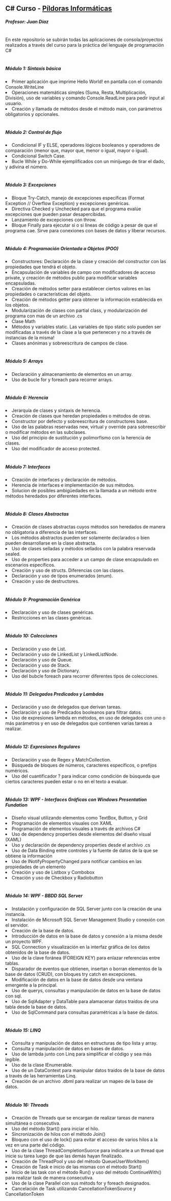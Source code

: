 # <h2>C# Curso - <a href="https://www.pildorasinformaticas.es/">Píldoras Informáticas</a></h2>
<h5>Profesor: Juan Díaz</h5>

#

<p>En este repositorio se subirán todas las aplicaciones de consola/proyectos realizados a través del curso para la práctica del lenguaje de programación C#</p>

#

<div>
  <h5>Módulo 1: Sintaxis básica</h5>
  <li>
    Primer aplicación que imprime Hello World! en pantalla con el comando Console.WriteLine
  </li>
  <li>
   Operaciones matemáticas simples (Suma, Resta, Multiplicación, División), uso de variables y comando Console.ReadLine para pedir input al usuario.
  </li>
  <li>
    Creación y llamada de métodos desde el método main, con parámetros obligatorios y opcionales.
  </li>
</div>

#

<div>
  <h5>Módulo 2: Control de flujo</h5>
  <li>
    Condicional IF y ELSE, operadores lógicos booleanos y operadores de comparación (menor que, mayor que, menor o igual, mayor o igual).
  </li>
   <li>
    Condicional Switch Case.
  </li>
  <li>
    Bucle While y Do-While ejemplificados con un minijuego de tirar el dado, y adivina el número.
  </li>
</div>

#

<div>
  <h5>Módulo 3: Excepciones</h5>
  <li>
    Bloque Try-Catch, manejo de excepciones específicas (Format Exception // Overflow Exception) y excepciones genéricas.
  </li>
   <li>
    Directiva Checked y Unchecked para que el programa evalúe excepciones que pueden pasar desapercibidas.
  </li>
  <li>
    Lanzamiento de excepciones con throw.
  </li>
  <li>
    Bloque Finally para ejecutar si o si líneas de código a pesar de que el programa cae. Sirve para conexiones con bases de datos y liberar recursos.
  </li>
</div>

#

<div>
  <h5>Módulo 4: Programación Orientada a Objetos (POO)</h5>
  <li>
    Constructores: Declaración de la clase y creación del constructor con las propiedades que tendrá el objeto.
  </li>
  <li>
    Encapsulación de variables de campo con modificadores de acceso private, y creación de métodos public para modificar variables encapsuladas.
  </li>
   <li>
    Creación de métodos setter para establecer ciertos valores en las propiedades o características del objeto.
  </li>
  <li>
    Creación de métodos getter para obtener la información establecida en los objetos.
  </li>
  <li>
    Modularización de clases con partial class, y modularización del programa con mas de un archivo .cs
  </li>
  <li>
    Clase Math
  </li>
  <li>
    Métodos y variables static. Las variables de tipo static solo pueden ser modificadas a través de la clase a la que pertenecen y no a través de instancias de la misma!
  </li>
  <li>
    Clases anónimas y sobreescritura de campos de clase.
  </li>
</div>

#

<div>
  <h5>Módulo 5: Arrays</h5>
  <li>
    Declaración y almacenamiento de elementos en un array.
  </li>
   <li>
    Uso de bucle for y foreach para recorrer arrays.
  </li>
</div>

#

<div>
  <h5>Módulo 6: Herencia</h5>
  <li>
    Jerarquía de clases y sintaxis de herencia.
  </li>
   <li>
    Creación de clases que heredan propiedades o métodos de otras.
  </li>
  <li>
    Constructor por defecto y sobreescritura de constructores base.
  </li>
  <li>
    Uso de las palabras reservadas new, virtual y override para sobreescribir o modificar métodos en las subclases.
  </li>
  <li>
    Uso del principio de sustitución y polimorfismo con la herencia de clases.
  </li>
  <li>
    Uso del modificador de acceso protected.
  </li>
</div>

#

<div>
  <h5>Módulo 7: Interfaces</h5>
  <li>
    Creación de interfaces y declaración de métodos.
  </li>
   <li>
    Herencia de interfaces e implementación de sus métodos.
  </li>
  <li>
    Solucion de posibles ambigüedades en la llamada a un método entre métodos heredados por diferentes interfaces.
  </li>
</div>

#

<div>
  <h5>Módulo 8: Clases Abstractas</h5>
  <li>
    Creación de clases abstractas cuyos métodos son heredados de manera no obligatoria a diferencia de las interfaces.
  </li>
   <li>
    Los métodos abstractos pueden ser solamente declarados o bien pueden desarrollarse en la clase abstracta.
  </li>
    <li>
    Uso de clases selladas y métodos sellados con la palabra reservada sealed.
  </li>
   <li>
    Uso de properties para acceder a un campo de clase encapsulado en escenarios específicos.
  </li>
  <li>
    Creación y uso de structs. Diferencias con las clases.
  </li>
  <li>
    Declaración y uso de tipos enumerados (enum).
  </li>
  <li>
    Creación y uso de destructores.
  </li>
</div>

#

<div>
  <h5>Módulo 9: Programación Genérica</h5>
  <li>
    Declaración y uso de clases genéricas.
  </li>
    <li>
    Restricciones en las clases genéricas.
  </li>
</div>

#

<div>
  <h5>Módulo 10: Colecciones</h5>
  <li>
    Declaración y uso de List.
  </li>
    <li>
    Declaración y uso de LinkedList y LinkedListNode.
  </li>
  <li>
    Declaración y uso de Queue.
  </li>
  <li>
    Declaración y uso de Stack.
  </li>
  <li>
    Declaración y uso de Dictionary.
  </li>
  <li>
    Uso del bubcle foreach para recorrer diferentes tipos de colecciones.
  </li>
</div>

#

<div>
  <h5>Módulo 11: Delegados Predicados y Lambdas</h5>
  <li>
    Declaración y uso de delegados que derivan tareas.
  </li>
    <li>
    Declaración y uso de Predicados booleanos para filtrar datos.
  </li>
  <li>
    Uso de expresiones lambda en métodos, en uso de delegados con uno o más parámetros y en uso de delegados que contienen varias tareas a realizar.
  </li>
</div>

#

<div>
  <h5>Módulo 12: Expresiones Regulares</h5>
  <li>
    Declaración y uso de Regex y MatchCollection.
  </li>
    <li>
    Búsqueda de bloques de números, caracteres específicos, o prefijos numéricos.
  </li>
  <li>
    Uso del cuantificador ? para indicar como condición de búsqueda que ciertos caracteres pueden estar o no en el texto a evaluar.
  </li>
</div>

#

<div>
  <h5>Módulo 13: WPF - Interfaces Gráficas con Windows Presentation Fundation</h5>
  <li>
    Diseño visual utilizando elementos como TextBox, Button, y Grid
  </li>
    <li>
    Programación de elementos visuales con XAML
  </li>
  <li>
    Programación de elementos visuales a través de archivos C#
  </li>
   <li>
    Uso de dependency properties desde elementos del diseño visual (XAML)
  </li>
  <li>
    Uso y declaración de dependency properties desde el archivo .cs
  </li>
  <li>
    Uso de Data Binding entre controles y la fuente de datos de la que se obtiene la información
  </li>
  <li>
    Uso de INotifyPropertyChanged para notificar cambios en las propiedades de un elemento
  </li>
  <li>
    Creación y uso de Listbox y Combobox
  </li>
  <li>
    Creación y uso de Checkbox y Radiobutton
  </li>
</div>

#

<div>
  <h5>Módulo 14: WPF - BBDD SQL Server</h5>
  <li>
    Instalación y configuración de SQL Server junto con la creación de una instancia.
  </li>
  <li>
    Instalación de Microsoft SQL Server Management Studio y conexión con el servidor.
  </li>
  <li>
    Creación de la base de datos.
  </li>
  <li>
    Introducción de datos en la base de datos y conexión a la misma desde un proyecto WPF.
  </li>
  <li>
    SQL Connection y visualización en la interfaz gráfica de los datos obtenidos de la base de datos.
  </li>
  <li>
    Uso de la clave foránea (FOREIGN KEY) para enlazar referencias entre tablas.
  </li>
  <li>
    Disparador de eventos que obtienen, insertan o borran elementos de la base de datos (CRUD), con bloques try catch en excepciones.
  </li>
  <li>
    Modificación de datos en la base de datos desde una ventana emergente a la principal.
  </li>
  <li>
    Uso de querys, consultas y manipulación de datos en la base de datos con sql.
  </li>
  <li>
    Uso de SqlAdapter y DataTable para alamacenar datos traídos de una tabla desde la base de datos.
  </li>
  <li>
    Uso de SqlCommand para consultas paramétricas a la base de datos.
  </li>
</div>

#

<div>
  <h5>Módulo 15: LINQ</h5>
  <li>
    Consulta y manipulación de datos en estructuras de tipo lista y array.
  </li>
  <li>
    Consulta y manipulación de datos en bases de datos.
  </li>
  <li>
    Uso de lambda junto con Linq para simplificar el código y sea más legible.
  </li>
  <li>
    Uso de la clase IEnumerable.
  </li>
  <li>
    Uso de un DataContext para manipular datos traidos de la base de datos a través de las herramientas Linq.
  </li>
  <li>
    Creación de un archivo .dbml para realizar un mapeo de la base de datos.
  </li>
</div>

#

<div>
  <h5>Módulo 16: Threads</h5>
  <li>
    Creación de Threads que se encargan de realizar tareas de manera simultánea o consecutiva.
  </li>
  <li>
    Uso del método Start() para iniciar el hilo.
  </li>
  <li>
    Sincronización de hilos con el método Join()
  </li>
  <li>
    Bloqueo con el uso de lock() para evitar el acceso de varios hilos a la vez en una parte del código.
  </li>
  <li>
    Uso de la clase ThreadCompletionSuorce<T> para indicarle a un thread que inicie su tarea luego de que las demás hayan finalizado.
  </li>
  <li>
    Creación de ThreadPool y uso del método QueueUserWorkItem()
  </li>
  <li>
    Creación de Task e inicio de las mismas con el método Start()
  </li>
  <li>
    Inicio de las task con el método Run() y uso del método ContinueWith() para realizar task de manera consecutiva.
  </li>
   <li>
    Uso de la clase Parallel con sus métods for y foreach designados.
  </li>
   <li>
    Cancelación de Task utilizando CancellationTokenSource y CancellationToken
  </li>
</div>
